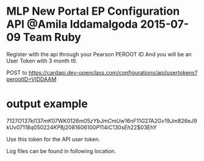 MLP  New Portal EP Configuration API
@Amila Iddamalgoda 2015-07-09
Team Ruby	
=========================

Register with the api through your Pearson PEROOT ID
And you will be an User Token with 3 month ttl.

POST to https://cardapi.dev-openclass.com/configurations/api/usertokens?perootID=VIDDAAM

output example
==============
7$127O$137kI$137mK$07WK$01$26m$05zYbJmCmUw$16nF$11G$27A2Gv$19Jm8$26eJ9kUv$07$118q$05$02$24KP8j$208$16$06$100P$114iC$130sEh$22$03EhY

Use this token for the API user token.

Log files can be found in following location.
